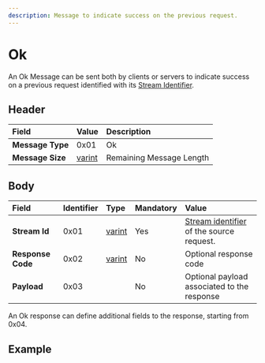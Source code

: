 ```yaml
---
description: Message to indicate success on the previous request.
---
```


# Ok

An Ok Message can be sent both by clients or servers to indicate success on a previous request identified with its [Stream Identifier](../definitions.md#stream-identifier).

## Header

| Field | Value | Description |
| :--- | :--- | :--- |
| **Message Type** | 0x01 | Ok |
| **Message Size** | [varint](../definitions.md#varint) | Remaining Message Length |

## Body

| Field | Identifier | Type | Mandatory | Value |
| :--- | :--- | :--- | :--- | :--- |
| **Stream Id** | 0x01 | [varint](../definitions.md#varint) | Yes | [Stream identifier](../definitions.md#stream-identifier) of the source request. |
| **Response Code** | 0x02 | [varint](../definitions.md#varint) | No | Optional response code |
| **Payload** | 0x03 |  | No | Optional payload associated to the response |

An Ok response can define additional fields to the response, starting from 0x04.

## Example

### 

### 

